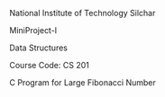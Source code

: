 National Institute of Technology Silchar

MiniProject-I

Data Structures

Course Code: CS 201

C Program for Large Fibonacci Number